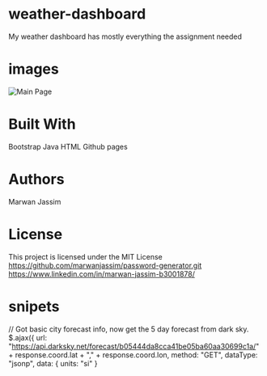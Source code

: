 # weather-dashboard
My weather dashboard has mostly everything the assignment needed 
# images
![Main Page](assets.images.Untiteled.png)

# Built With
Bootstrap 
Java 
HTML
Github pages

# Authors
Marwan Jassim

# License
This project is licensed under the MIT License
https://github.com/marwanjassim/password-generator.git
https://www.linkedin.com/in/marwan-jassim-b3001878/

# snipets
// Got basic city forecast info, now get the 5 day forecast from dark sky.
        $.ajax({
            url: "https://api.darksky.net/forecast/b05444da8cca41be05ba60aa30699c1a/" + response.coord.lat + "," + response.coord.lon,
            method: "GET",
            dataType: "jsonp",
            data: {
                units: "si"
            }